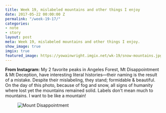 ```yaml
---
title: Week 19, mislabeled mountains and other things I enjoy
date: 2017-05-22 00:00:00 Z
permalink: "/week-19-17/"
categories:
- note
- story
layout: post
meta: Week 19, mislabeled mountains and other things I enjoy.
show_image: true
imgix: true
featured_image: https://yowainwright.imgix.net/wk-19/snow-mountains.jpg
---
```


**From Instagram:** My 2 favorite peaks in Angeles Forest, Mt Disappointment & Mt Deception, have interesting literal histories—their naming is the result of a mistake. Despite their mislabeling, they stand; formidable & beautiful. On the day of this photo, because of fog and snow, all signs of humanity where lost yet the mountains remained solid. Labels don't mean much to mountains. I want to be like a mountain! 

<figure>
  <img src="//yowainwright.imgix.net/wk-19/snow-mountains.jpg?w=800&h=800&crop=focalpoint&auto=format" alt="Mount Disappointment" />
</figure>
